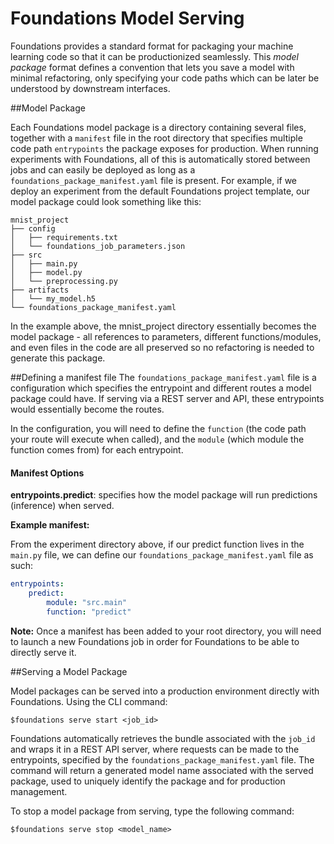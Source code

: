 <h1>Foundations Model Serving </h1>

Foundations provides a standard format for packaging your machine learning code so that it can be productionized seamlessly. This *model package* format defines a convention that lets you save a model with minimal refactoring, only specifying your code paths which can be later be understood by downstream interfaces.

##Model Package

Each Foundations model package is a directory containing several files, together with a `manifest` file in the root directory that specifies multiple code path `entrypoints` the package exposes for production. When running experiments with Foundations, all of this is automatically stored between jobs and can easily be deployed as long as a `foundations_package_manifest.yaml` file is present. For example, if we deploy an experiment from the default Foundations project template, our model package could look something like this:

```
mnist_project 
├── config
│   ├── requirements.txt
│   └── foundations_job_parameters.json
├── src
│   ├── main.py
│   ├── model.py
│   └── preprocessing.py
├── artifacts
│   └── my_model.h5
└── foundations_package_manifest.yaml
```

In the example above, the mnist_project directory essentially becomes the model package - all references to parameters, different functions/modules, and even files in the code are all preserved so no refactoring is needed to generate this package.

##Defining a manifest file
The `foundations_package_manifest.yaml` file is a configuration which specifies the entrypoint and different routes a model package could have. If serving via a REST server and API, these entrypoints would essentially become the routes.  

In the configuration, you will need to define the `function` (the code path your route will execute when called), and the `module` (which module the function comes from) for each entrypoint.

<h4>Manifest Options</h4>

**entrypoints.predict**: specifies how the model package will run predictions (inference) when served.

**Example manifest:**

From the experiment directory above, if our predict function lives in the `main.py` file, we can define our `foundations_package_manifest.yaml` file as such:

```yaml
entrypoints:
    predict:
        module: "src.main"
        function: "predict"
```
**Note:** Once a manifest has been added to your root directory, you will need to launch a new Foundations job in order for Foundations to be able to directly serve it.

##Serving a Model Package

Model packages can be served into a production environment directly with Foundations. Using the CLI command:

```
$foundations serve start <job_id>
```
Foundations automatically retrieves the bundle associated with the `job_id` and wraps it in a REST API server, where requests can be made to the entrypoints, specified by the `foundations_package_manifest.yaml` file. The command will return a generated model name associated with the served package, used to uniquely identify the package and for production management.

To stop a model package from serving, type the following command:

```
$foundations serve stop <model_name>
```

